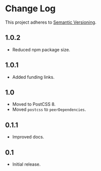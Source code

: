 # Change Log
This project adheres to [Semantic Versioning](http://semver.org/).

## 1.0.2
* Reduced npm package size.

## 1.0.1
* Added funding links.

## 1.0
* Moved to PostCSS 8.
* Moved `postcss` to `peerDependencies`.

## 0.1.1
* Improved docs.

## 0.1
* Initial release.
